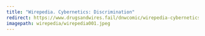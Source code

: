 ```yaml
---
title: "Wirepedia. Cybernetics: Discrimination"
redirect: https://www.drugsandwires.fail/dnwcomic/wirepedia-cybernetics-discrimination/
imagepath: wirepedia/wirepedia001.jpeg
---
```

